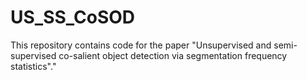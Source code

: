 # US_SS_CoSOD
This repository contains code for the paper "Unsupervised and semi-supervised co-salient object detection via segmentation frequency statistics"."
